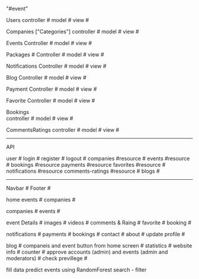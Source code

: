 "#event" 

Users
    controller #
    model  #
    view  #

Companies ["Categories"]
    controller #
    model #
    view #

Events
    Controller #
    model #
    view #

Packages #
    Controller #
    model #
    view #

Notifications
    Controller #
    model #
    view #

Blog
    Controller #
    model #
    view #

Payment
    Controller #
    model #
    view #

Favorite
    Controller #
    model #
    view #

Bookings  
    controller #
    model #
    view #


CommentsRatings 
    controller #
    model #
    view #

--------------------------------------

API

user #
login #
register #
logout #
companies #resource #
events #resource #
bookings #resource
payments #resource
favorites #resource #
notifications #resource
comments-ratings #resource #
blogs #

--------------------------------------
Navbar #
Footer #

home 
    events #
    companies #

companies #
events #

event 
    Details #
    images #
    videos #
    comments  & Raing #
    favorite #
    booking #

notifications #
payments #
bookings #
contact #
about #
update profile #

blog #
companeis and event button from home screen #
statistics  #
website info #
counter #
approve accounts (admin)  and events (admin and moderators) #
check previllege #

fill data
predict events using RandomForest
search - filter


